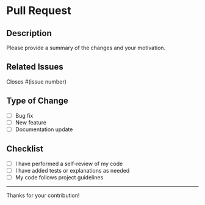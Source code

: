 # Pull Request

## Description

Please provide a summary of the changes and your motivation.

## Related Issues

Closes #(issue number)

## Type of Change

- [ ] Bug fix
- [ ] New feature
- [ ] Documentation update

## Checklist

- [ ] I have performed a self-review of my code
- [ ] I have added tests or explanations as needed
- [ ] My code follows project guidelines

---

Thanks for your contribution!
